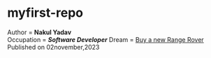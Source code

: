 # myfirst-repo
Author = <b>Nakul Yadav</b>
<br>
Occupation = <i><b>Software Developer</b></i> 
Dream = <u>Buy a new Range Rover</u> 
<br>
Published on 02november,2023
